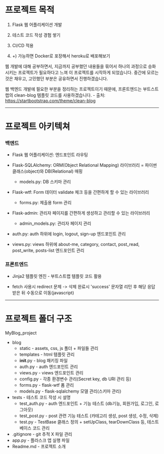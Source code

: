 # 프로젝트 목적
1. Flask 웹 어플리케이션 개발

2. 테스트 코드 작성 경험 쌓기

3. CI/CD 적용

4. +) 가능하면 Docker로 포장해서 heroku로 배포해보기

웹 개발에 대해 공부하면서, 지금까지 공부했던 내용들을 묶어서 하나의 과정으로 승화시키는 프로젝트가 필요하다고 느껴 이 프로젝트를 시작하게 되었습니다. 중간에 모르는 것은 채우고, 고민했던 부분은 공유하면서 진행하겠습니다.

웹 백엔드 개발에 필요한 부분을 정리하는 프로젝트이기 때문에, 프론트엔드는 부트스트랩의 clean-blog 템플릿 코드를 사용하겠습니다. - 출처: https://startbootstrap.com/theme/clean-blog

___

# 프로젝트 아키텍쳐

### 백엔드

- Flask 웹 어플리케이션: 엔드포인트 라우팅

- Flask-SQLAlchemy: ORM(Object Relational Mapping) 라이브러리 = 파이썬 클래스(object)와 DB(Relational) 매핑
    - models.py: DB 스키마 관리

- Flask-wtf: Form 데이터 validate 체크 등을 간편하게 할 수 있는 라이브러리
    - forms.py: 제출용 form 관리

- Flask-admin: 관리자 페이지를 간편하게 생성하고 관리할 수 있는 라이브러리
    - admin_models.py: 관리자 페이지 관리

- auth.py: auth 하위에 login, logout, sign-up 엔드포인트 관리

- views.py: views 하위에 about-me, category, contact, post_read, post_write, posts-list 엔드포인트 관리

### 프론트엔드
- Jinja2 템플릿 엔진 - 부트스트랩 템플릿 코드 활용

- fetch 사용시 redirect 문제 -> 삭제 완료시 'success' 문자열 리턴 후 해당 응답 받은 뒤 수동으로 이동(javascript)

---
# 프로젝트 폴더 구조
MyBlog_project
* blog
  * static - assets, css, js 폴더 + 파일들 관리
  * templates - html 템플릿 관리
  * __init__.py - blog 패키징 파일
  * auth.py	- auth 엔드포인트 관리
  * views.py - views 엔드포인트 관리
  * config.py - 각종 환경변수 관리(Secret key, db URI 관리 등)
  * forms.py - flask-wtf 폼 관리
  * models.py - flask-sqlalchemy 모델 관리(스키마 관리)
* tests - 테스트 코드 작성 시 설명
    * test_auth.py - auth 엔드포인트 + 기능 테스트 (db기능, 회원가입, 로그인, 로그아웃)
    * test_post.py - post 관련 기능 테스트 (카테고리 생성, post 생성, 수정, 삭제)
    * test.py - TestBase 클래스 정의 + setUpClass, tearDownClass 등, 테스트 베이스 코드 관리
* .gitignore - git 추적 X 파일 관리
* app.py - 플라스크 앱 실행 파일
* Readme.md - 프로젝트 소개